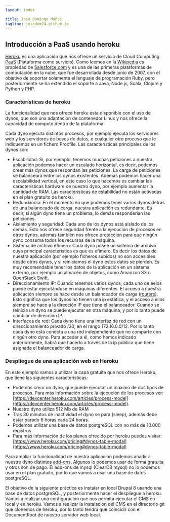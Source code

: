 ```yaml
---
layout: index

title: José Domingo Muñoz	
tagline: josedom24.github.io
---
```

## Introducción a PaaS usando heroku

[Heroku]() es una aplicación que nos ofrece un servicio de Cloud Computing [PaaS]() (Plataforma como servicio). Como leemos en la [Wikipedia]() es propiedad de [Salesforce.com](www.salesforce.com) y es una de las primeras plataformas de computación en la nube, que fue desarrollada desde junio de 2007, con el objetivo de soportar solamente el lenguaje de programación Ruby, pero posteriormente se ha extendido el soporte a Java, Node.js, Scala, Clojure y Python y PHP.

### Características de heroku

La funcionalidad que nos ofrece heroku esta disponible con el uso de dynos, que son una adaptación de contenedor Linux y nos ofrece la capacidad de computo dentro de la plataforma.

Cada dyno ejecuta distintos procesos, por ejemplo ejecuta los servidores web y los servidores de bases de datos, o cualquier otro proceso que le indiquemos en un fichero Procfile. Las características principales de los dynos son:

* Escabilidad: Si, por ejemplo, tenemos muchas peticiones a nuestra aplicación podemos hacer un escalado horizontal, es decir, podemos crear más dynos que respondan las peticiones. La carga de peticiones se balanceará entre los dynos existentes. Además podemos hacer una escalabilidad vertical, en este caso lo que hacemos es cambiar las características hardware de nuestro dyno, por ejemplo aumentar la cantidad de RAM. Las características de estabilidad no están activadas en el plan gratuito de heroku.
* Redundancia: En el momento en que podemos tener varios dynos detrás de una balanceado de carga, nuestra aplicación es redundante. Es decir, si algún dyno tiene un problema, lo demás responderían las peticiones.
* Aislamiento y seguridad: Cada uno de los dynos está aislado de los demás. Esto nos ofrece seguridad frente a la ejecución de procesos en otros dynos, además también nos ofrece protección para que ningún dyno consuma todos los recursos de la máquina. 
* Sistema de archivo efímero: Cada dyno posee un sistema de archivo cuya principal característica es que es efímero. Es decir los datos de nuestra aplicación (por ejemplo ficheros subidos) no son accesibles desde otros dynos, y si reiniciamos el dyno estos datos se pierden. Es muy recomendable tener los datos de la aplicación en un sistema externo, por ejemplo un almacén de objetos, como Amanzon S3 o OpenStack Swift.
* Direccionamiento IP: Cuando tenemos varios dynos, cada uno de eelos puede estar ejecutándose en máquinas diferentes. El acceso a nuestra aplicación siempre se hace desde un balanceador de carga ([routers](https://devcenter.heroku.com/articles/http-routing)). Esto significa que los dynos no tienen una ip estática, y el acceso a ellos siempre se hace a la dirección IP que tiene el balanceador. Cuando se reinicia un dyno se puede ejecutar en otra máquina, y por lo tanto puede cambiar de dirección IP.
* Interfaces de red: Cada dyno tiene una interfaz de red con un direccionamiento privado /30, en el rango 172.16.0.0/12. Por lo tanto cada dyno está conecta a una red independiente que no comparte con ningún otro dyno. Para acceder a él, como hemos indicado anteriormente, habrá que hacerlo a través de la ip pública que tiene asignada el balanceador de carga.

### Despliegue de una aplicación web en Heroku

En este ejemplo vamos a utilizar la capa gratuita que nos ofrece Heroku, que tiene las siguientes características:

* Podemos crear un dyno, que puede ejecutar un máximo de dos tipos de procesos. Para más información sobre la ejecución de los procesos ver: [https://devcenter.heroku.com/articles/process-model](https://devcenter.heroku.com/articles/process-model).
* Nuestro dyno utiliza 512 Mb de RAM
* Tras 30 minutos de inactividad el dyno se para (sleep), además debe estar parado 6 horas cada 24 horas.
* Podemos utilizar una base de datos postgreSQL con no más de 10.000 registros
* Para más información de los planes ofrecido por heroku puedes visitar: [https://www.heroku.com/pricing#dynos-table-modal](https://www.heroku.com/pricing#dynos-table-modal)

Para ampliar la funcionalidad de nuestra aplicación podemos añadir a nuestro dyno distintos [add-ons](https://elements.heroku.com/addons). Algunos lo podemos usar de forma gratuita y otros son de pago. El add-ons de mysql (ClearDB mysql) no lo podemos usar en el plan gratuito, por lo que vamos a usar una base de datos postgreSQL.

El objetivo de la siguiente práctica es instalar en local Drupal 8 usando una base de datos postgreSQL, y posteriormente hacer el despliegue a heroku. Vamos a realizar una configuración que nos permita ejecutar el CMS en local y en heroku. Vamos a realizar la instalación del CMS en el directorio git que clonemos de heroku, por lo tanto tendrá que coincidir con el DocumentRoot de nuestro servidor web local.



